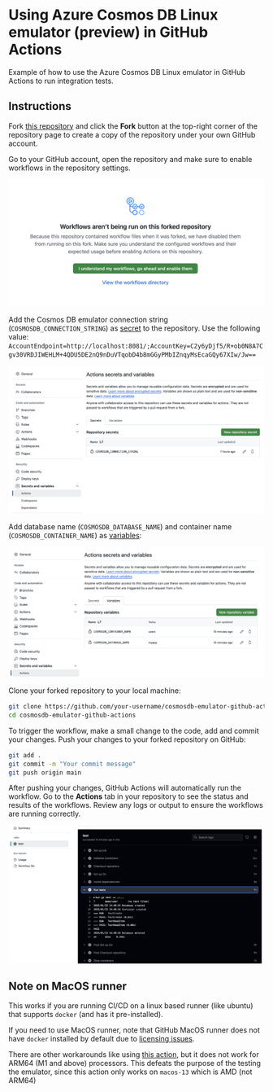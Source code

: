 # Using Azure Cosmos DB Linux emulator (preview) in GitHub Actions

Example of how to use the Azure Cosmos DB Linux emulator in GitHub Actions to run integration tests.

## Instructions

Fork [this repository](https://github.com/abhirockzz/cosmosdb-emulator-github-actions) and click the **Fork** button at the top-right corner of the repository page to create a copy of the repository under your own GitHub account.

Go to your GitHub account, open the repository and make sure to enable workflows in the repository settings.

![](images/enable-workflows.png)

Add the Cosmos DB emulator connection string (`COSMOSDB_CONNECTION_STRING`) as [secret](https://docs.github.com/en/actions/security-for-github-actions/security-guides/using-secrets-in-github-actions#creating-secrets-for-a-repository) to the repository. Use the following value: `AccountEndpoint=http://localhost:8081/;AccountKey=C2y6yDjf5/R+ob0N8A7Cgv30VRDJIWEHLM+4QDU5DE2nQ9nDuVTqobD4b8mGGyPMbIZnqyMsEcaGQy67XIw/Jw==`

![](images/secret-and-vars1.png)

Add database name (`COSMOSDB_DATABASE_NAME`) and container name (`COSMOSDB_CONTAINER_NAME`) as [variables](https://docs.github.com/en/actions/writing-workflows/choosing-what-your-workflow-does/store-information-in-variables#creating-configuration-variables-for-a-repository):

![](images/secret-and-vars2.png)

Clone your forked repository to your local machine:

```bash
git clone https://github.com/your-username/cosmosdb-emulator-github-actions.git
cd cosmosdb-emulator-github-actions
```

To trigger the workflow, make a small change to the code, add and commit your changes. Push your changes to your forked repository on GitHub:

```bash
git add .
git commit -m "Your commit message"
git push origin main
```

After pushing your changes, GitHub Actions will automatically run the workflow. Go to the **Actions** tab in your repository to see the status and results of the workflows. Review any logs or output to ensure the workflows are running correctly.

![](images/result.png)

## Note on MacOS runner

This works if you are running CI/CD on a linux based runner (like ubuntu) that supports `docker` (and has it pre-installed).

If you need to use MacOS runner, note that GitHub MacOS runner does not have `docker` installed by default due to [licensing issues](https://github.com/actions/runner-images/issues/2150).

There are other workarounds like using [this action](https://github.com/marketplace/actions/setup-docker-on-macos), but it does not work for ARM64 (M1 and above) processors. This defeats the purpose of the testing the emulator, since this action only works on `macos-13` which is AMD (not ARM64)
